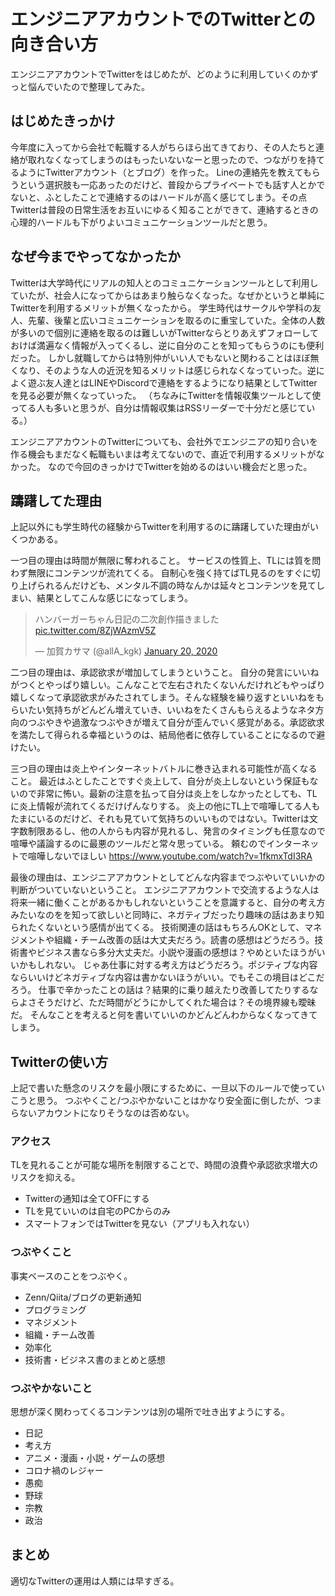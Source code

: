 # エンジニアアカウントでのTwitterとの向き合い方
エンジニアアカウントでTwitterをはじめたが、どのように利用していくのかずっと悩んでいたので整理してみた。

## はじめたきっかけ
今年度に入ってから会社で転職する人がちらほら出てきており、その人たちと連絡が取れなくなってしまうのはもったいないなーと思ったので、つながりを持てるようにTwitterアカウント（とブログ）を作った。
Lineの連絡先を教えてもらうという選択肢も一応あったのだけど、普段からプライベートでも話す人とかでないと、ふとしたことで連絡するのはハードルが高く感じてしまう。その点Twitterは普段の日常生活をお互いにゆるく知ることができて、連絡するときの心理的ハードルも下がりよいコミュニケーションツールだと思う。

## なぜ今までやってなかったか
Twitterは大学時代にリアルの知人とのコミュニケーションツールとして利用していたが、社会人になってからはあまり触らなくなった。なぜかというと単純にTwitterを利用するメリットが無くなったから。
学生時代はサークルや学科の友人、先輩、後輩と広いコミュニケーションを取るのに重宝していた。全体の人数が多いので個別に連絡を取るのは難しいがTwitterならとりあえずフォローしておけば満遍なく情報が入ってくるし、逆に自分のことを知ってもらうのにも便利だった。
しかし就職してからは特別仲がいい人でもないと関わることはほぼ無くなり、そのような人の近況を知るメリットは感じられなくなっていった。逆によく遊ぶ友人達とはLINEやDiscordで連絡をするようになり結果としてTwitterを見る必要が無くなっていった。
（ちなみにTwitterを情報収集ツールとして使ってる人も多いと思うが、自分は情報収集はRSSリーダーで十分だと感じている。）

エンジニアアカウントのTwitterについても、会社外でエンジニアの知り合いを作る機会もまだなく転職もいまは考えてないので、直近で利用するメリットがなかった。
なので今回のきっかけでTwitterを始めるのはいい機会だと思った。

## 躊躇してた理由
上記以外にも学生時代の経験からTwitterを利用するのに躊躇していた理由がいくつかある。

一つ目の理由は時間が無限に奪われること。
サービスの性質上、TLには質を問わず無限にコンテンツが流れてくる。
自制心を強く持てばTL見るのをすぐに切り上げられるんだけども、メンタル不調の時なんかは延々とコンテンツを見てしまい、結果としてこんな感じになってしまう。
<blockquote class="twitter-tweet"><p lang="ja" dir="ltr">ハンバーガーちゃん日記の二次創作描きました <a href="https://t.co/8ZjWAzmV5Z">pic.twitter.com/8ZjWAzmV5Z</a></p>&mdash; 加賀カサマ (@allA_kgk) <a href="https://twitter.com/allA_kgk/status/1219267168803573767?ref_src=twsrc%5Etfw">January 20, 2020</a></blockquote> <script async src="https://platform.twitter.com/widgets.js" charset="utf-8"></script>


二つ目の理由は、承認欲求が増加してしまうということ。
自分の発言にいいねがつくとやっぱり嬉しい。こんなことで左右されたくないんだけれどもやっぱり嬉しくなって承認欲求がみたされてしまう。そんな経験を繰り返すといいねをもらいたい気持ちがどんどん増えていき、いいねをたくさんもらえるようなネタ方向のつぶやきや過激なつぶやきが増えて自分が歪んでいく感覚がある。承認欲求を満たして得られる幸福というのは、結局他者に依存していることになるので避けたい。

三つ目の理由は炎上やインターネットバトルに巻き込まれる可能性が高くなること。
最近はふとしたことですぐ炎上して、自分が炎上しないという保証もないので非常に怖い。最新の注意を払って自分は炎上をしなかったとしても、TLに炎上情報が流れてくるだけげんなりする。
炎上の他にTL上で喧嘩してる人もたまにいるのだけど、それも見ていて気持ちのいいものではない。Twitterは文字数制限あるし、他の人からも内容が見れるし、発言のタイミングも任意なので喧嘩や議論するのに最悪のツールだと常々思っている。
頼むのでインターネットで喧嘩しないでほしい
https://www.youtube.com/watch?v=1fkmxTdI3RA

最後の理由は、エンジニアアカウントとしてどんな内容までつぶやいていいかの判断がついていないということ。
エンジニアアカウントで交流するような人は将来一緒に働くことがあるかもしれないということを意識すると、自分の考え方みたいなのをを知って欲しいと同時に、ネガティブだったり趣味の話はあまり知られたくないという感情が出てくる。
技術関連の話はもちろんOKとして、マネジメントや組織・チーム改善の話は大丈夫だろう。読書の感想はどうだろう。技術書やビジネス書なら多分大丈夫だ。小説や漫画の感想は？やめといたほうがいいかもしれない。
じゃあ仕事に対する考え方はどうだろう。ポジティブな内容ならいいけどネガティブな内容は書かないほうがいい。でもそこの境目はどこだろう。
仕事で辛かったことの話は？結果的に乗り越えたり改善してたりするならよさそうだけど、ただ時間がどうにかしてくれた場合は？その境界線も曖昧だ。
そんなことを考えると何を書いていいのかどんどんわからなくなってきてしまう。

## Twitterの使い方
上記で書いた懸念のリスクを最小限にするために、一旦以下のルールで使っていこうと思う。
つぶやくこと/つぶやかないことはかなり安全面に倒したが、つまらないアカウントになりそうなのは否めない。

### アクセス
TLを見れることが可能な場所を制限することで、時間の浪費や承認欲求増大のリスクを抑える。

* Twitterの通知は全てOFFにする
* TLを見ていいのは自宅のPCからのみ
*  スマートフォンではTwitterを見ない（アプリも入れない）

### つぶやくこと
事実ベースのことをつぶやく。

* Zenn/Qiita/ブログの更新通知
* プログラミング
* マネジメント
* 組織・チーム改善
* 効率化
* 技術書・ビジネス書のまとめと感想

### つぶやかないこと
思想が深く関わってくるコンテンツは別の場所で吐き出すようにする。

* 日記
* 考え方
* アニメ・漫画・小説・ゲームの感想
* コロナ禍のレジャー
* 愚痴
* 野球
* 宗教
* 政治

## まとめ
適切なTwitterの運用は人類には早すぎる。
